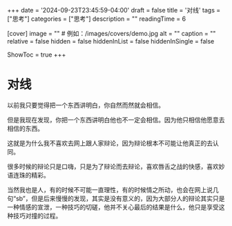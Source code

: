 +++
date = '2024-09-23T23:45:59-04:00'
draft = false
title = '对线'
tags = ["思考"]
categories = ["思考"]
description = ""
readingTime = 6

[cover]
image = ""          # 例如：/images/covers/demo.jpg
alt = ""
caption = ""
relative = false
hidden = false
hiddenInList = false
hiddenInSingle = false

ShowToc = true
+++

# 对线

以前我只要觉得把一个东西讲明白，你自然而然就会相信。

但是我现在发现，你把一个东西讲明白他也不一定会相信。因为他只相信他愿意去相信的东西。

这就是为什么我不喜欢去网上跟人家辩论，因为辩论根本不可能让他真正的去认同。

很多时候的辩论只是口嗨，只是为了辩论而去辩论，喜欢唇舌之战的快感，喜欢妙语连珠的精彩。

当然我也是人，有的时候不可能一直理性，有的时候情之所动，也会在网上说几句“sb”，但是后来慢慢的发现，其实是没有意义的，因为大部分人的辩论其实只是一种情感的宣泄，一种技巧的切磋，他并不关心最后的结果是什么，他只是享受这种技巧对撞的过程。
